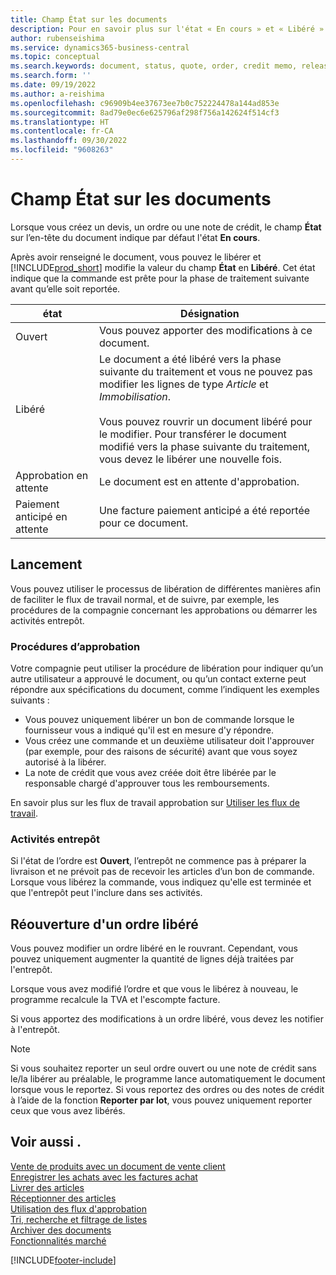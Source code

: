 ```yaml
---
title: Champ État sur les documents
description: Pour en savoir plus sur l'état « En cours » et « Libéré » figurant sur les documents de devis, de commande ou de note de crédit.
author: rubenseishima
ms.service: dynamics365-business-central
ms.topic: conceptual
ms.search.keywords: document, status, quote, order, credit memo, released, open, pending approval, pending prepayment,
ms.search.form: ''
ms.date: 09/19/2022
ms.author: a-reishima
ms.openlocfilehash: c96909b4ee37673ee7b0c752224478a144ad853e
ms.sourcegitcommit: 8ad79e0ec6e625796af298f756a142624f514cf3
ms.translationtype: HT
ms.contentlocale: fr-CA
ms.lasthandoff: 09/30/2022
ms.locfileid: "9608263"
---
```

# <a name="status-field-on-documents"></a>Champ État sur les documents

Lorsque vous créez un devis, un ordre ou une note de crédit, le champ **État** sur l’en-tête du document indique par défaut l'état **En cours**.

Après avoir renseigné le document, vous pouvez le libérer et [!INCLUDE[prod_short](includes/prod_short.md)] modifie la valeur du champ **État** en **Libéré**. Cet état indique que la commande est prête pour la phase de traitement suivante avant qu’elle soit reportée.

| état | Désignation |
| ------ | ----------- |
| Ouvert   | Vous pouvez apporter des modifications à ce document. |
| Libéré | Le document a été libéré vers la phase suivante du traitement et vous ne pouvez pas modifier les lignes de type *Article* et *Immobilisation*.<br /><br />Vous pouvez rouvrir un document libéré pour le modifier. Pour transférer le document modifié vers la phase suivante du traitement, vous devez le libérer une nouvelle fois. |
| Approbation en attente   | Le document est en attente d'approbation. |
| Paiement anticipé en attente | Une facture paiement anticipé a été reportée pour ce document. |

## <a name="releasing"></a>Lancement

Vous pouvez utiliser le processus de libération de différentes manières afin de faciliter le flux de travail normal, et de suivre, par exemple, les procédures de la compagnie concernant les approbations ou démarrer les activités entrepôt.

### <a name="approval-procedures"></a>Procédures d’approbation

Votre compagnie peut utiliser la procédure de libération pour indiquer qu’un autre utilisateur a approuvé le document, ou qu’un contact externe peut répondre aux spécifications du document, comme l’indiquent les exemples suivants :

* Vous pouvez uniquement libérer un bon de commande lorsque le fournisseur vous a indiqué qu'il est en mesure d'y répondre.
* Vous créez une commande et un deuxième utilisateur doit l'approuver (par exemple, pour des raisons de sécurité) avant que vous soyez autorisé à la libérer.
* La note de crédit que vous avez créée doit être libérée par le responsable chargé d'approuver tous les remboursements.

En savoir plus sur les flux de travail approbation sur [Utiliser les flux de travail](across-use-workflows.md).

### <a name="warehouse-activities"></a>Activités entrepôt

Si l'état de l’ordre est **Ouvert**, l’entrepôt ne commence pas à préparer la livraison et ne prévoit pas de recevoir les articles d’un bon de commande. Lorsque vous libérez la commande, vous indiquez qu'elle est terminée et que l'entrepôt peut l'inclure dans ses activités.

## <a name="reopening-a-released-order"></a>Réouverture d'un ordre libéré

Vous pouvez modifier un ordre libéré en le rouvrant. Cependant, vous pouvez uniquement augmenter la quantité de lignes déjà traitées par l'entrepôt.

Lorsque vous avez modifié l’ordre et que vous le libérez à nouveau, le programme recalcule la TVA et l'escompte facture.

Si vous apportez des modifications à un ordre libéré, vous devez les notifier à l'entrepôt.

> [!NOTE]
> Si vous souhaitez reporter un seul ordre ouvert ou une note de crédit sans le/la libérer au préalable, le programme lance automatiquement le document lorsque vous le reportez. Si vous reportez des ordres ou des notes de crédit à l’aide de la fonction **Reporter par lot**, vous pouvez uniquement reporter ceux que vous avez libérés.

## <a name="see-also"></a>Voir aussi .

[Vente de produits avec un document de vente client](sales-how-sell-products.md)  
[Enregistrer les achats avec les factures achat](purchasing-how-record-purchases.md)  
[Livrer des articles](warehouse-how-ship-items.md)  
[Réceptionner des articles](warehouse-how-receive-items.md)  
[Utilisation des flux d'approbation](across-how-use-approval-workflows.md)  
[Tri, recherche et filtrage de listes](ui-enter-criteria-filters.md)  
[Archiver des documents](across-how-to-archive-documents.md)  
[Fonctionnalités marché](ui-across-business-areas.md)  

[!INCLUDE[footer-include](includes/footer-banner.md)]
